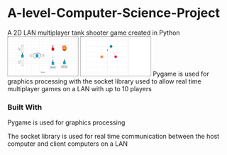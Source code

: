 # A-level-Computer-Science-Project
A 2D LAN multiplayer tank shooter game created in Python
<img src="images/pic1.png" alt="Tutorial" width="160" height="90">
<img src="images/pic2.png" alt="Tutorial" width="160" height="90">
Pygame is used for graphics processing with the socket library used to allow real time multiplayer games on a LAN with up to 10 players
### Built With
Pygame is used for graphics processing

The socket library is used for real time communication between the host computer and client computers on a LAN
